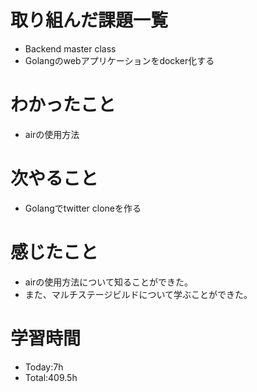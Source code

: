 # 取り組んだ課題一覧
- Backend master class
- Golangのwebアプリケーションをdocker化する
  
# わかったこと
- airの使用方法

# 次やること
- Golangでtwitter cloneを作る

# 感じたこと
- airの使用方法について知ることができた。
- また、マルチステージビルドについて学ぶことができた。

# 学習時間
- Today:7h
- Total:409.5h
